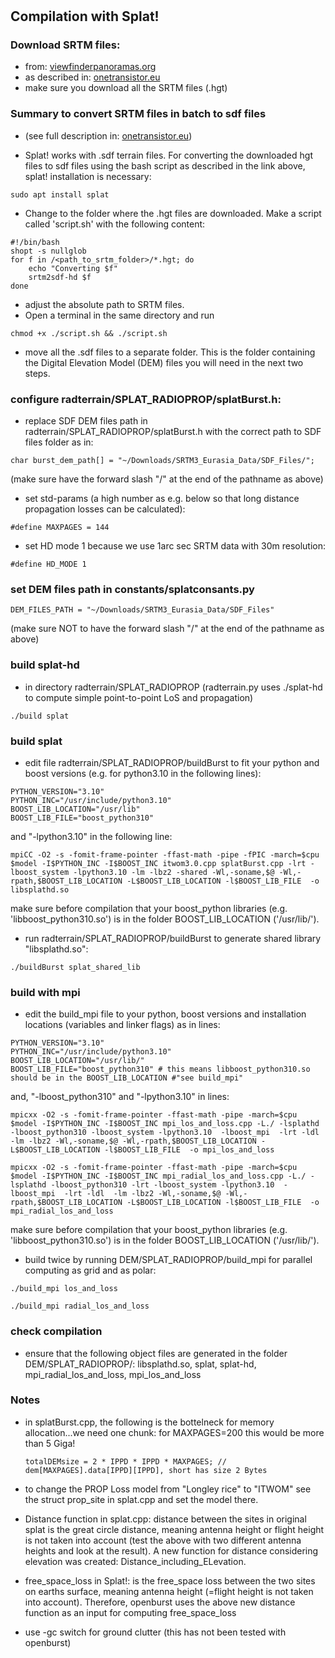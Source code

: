 # 
## Compilation with Splat!

### Download SRTM files:
* from: [viewfinderpanoramas.org](http://www.viewfinderpanoramas.org/Coverage%20map%20viewfinderpanoramas_org3.htm)
* as described in: [onetransistor.eu](https://www.onetransistor.eu/2016/07/splat-rf-compile-setup.html)
* make sure you download all the SRTM files (.hgt)

### Summary to convert SRTM files in batch to sdf files
* (see full description in: [onetransistor.eu](https://www.onetransistor.eu/2016/07/splat-rf-compile-setup.html))

* Splat! works with .sdf terrain files. For converting the downloaded hgt files to sdf files using the bash script as described in the link above, splat! installation is necessary:
```
sudo apt install splat
```
* Change to the folder where the .hgt files are downloaded. Make a script called 'script.sh' with the following content:
```
#!/bin/bash  
shopt -s nullglob  
for f in /<path_to_srtm_folder>/*.hgt; do  
    echo "Converting $f"  
    srtm2sdf-hd $f 
done  
```
* adjust the absolute path to SRTM files. 
* Open a terminal in the same directory and run 
```
chmod +x ./script.sh && ./script.sh
```
* move all the .sdf files to a separate folder. This is the folder containing the Digital Elevation Model (DEM) files you will need in the next two steps.  


### configure radterrain/SPLAT_RADIOPROP/splatBurst.h:
 
* replace SDF DEM files path in radterrain/SPLAT_RADIOPROP/splatBurst.h with the correct path to SDF files folder as in:
```
char burst_dem_path[] = "~/Downloads/SRTM3_Eurasia_Data/SDF_Files/";
```
(make sure have the forward slash "/" at the end of the pathname as above)

* set std-params (a high number as e.g. below so that long distance propagation losses can be calculated):
 
```
#define MAXPAGES = 144 
```
* set HD mode 1 because we use 1arc sec SRTM data with 30m resolution:

```
#define HD_MODE 1
```
   
### set DEM files path in constants/splatconsants.py
```
DEM_FILES_PATH = "~/Downloads/SRTM3_Eurasia_Data/SDF_Files" 
```
(make sure NOT to have the forward slash "/" at the end of the pathname as above)

### build splat-hd 
* in directory radterrain/SPLAT_RADIOPROP (radterrain.py uses ./splat-hd to compute simple point-to-point LoS and propagation)
```
./build splat
```

### build splat 
* edit file radterrain/SPLAT_RADIOPROP/buildBurst to fit your python and boost versions (e.g. for python3.10 in the following lines):
```
PYTHON_VERSION="3.10" 
PYTHON_INC="/usr/include/python3.10" 
BOOST_LIB_LOCATION="/usr/lib"
BOOST_LIB_FILE="boost_python310"
```
and "-lpython3.10" in the following line:

```
mpiCC -O2 -s -fomit-frame-pointer -ffast-math -pipe -fPIC -march=$cpu $model -I$PYTHON_INC -I$BOOST_INC itwom3.0.cpp splatBurst.cpp -lrt -lboost_system -lpython3.10 -lm -lbz2 -shared -Wl,-soname,$@ -Wl,-rpath,$BOOST_LIB_LOCATION -L$BOOST_LIB_LOCATION -l$BOOST_LIB_FILE  -o libsplathd.so
```   
make sure before compilation that your boost_python libraries (e.g. 'libboost_python310.so') is in the folder BOOST_LIB_LOCATION ('/usr/lib/').

* run radterrain/SPLAT_RADIOPROP/buildBurst to generate shared library "libsplathd.so":
```
./buildBurst splat_shared_lib
```

### build with mpi 
* edit the build_mpi file to your python, boost versions and installation locations (variables and linker flags) as in lines:
```
PYTHON_VERSION="3.10" 
PYTHON_INC="/usr/include/python3.10" 
BOOST_LIB_LOCATION="/usr/lib/" 
BOOST_LIB_FILE="boost_python310" # this means libboost_python310.so should be in the BOOST_LIB_LOCATION #"see build_mpi" 
```
and,  "-lboost_python310" and "-lpython3.10" in lines:
```
mpicxx -O2 -s -fomit-frame-pointer -ffast-math -pipe -march=$cpu $model -I$PYTHON_INC -I$BOOST_INC mpi_los_and_loss.cpp -L./ -lsplathd -lboost_python310 -lboost_system -lpython3.10  -lboost_mpi  -lrt -ldl  -lm -lbz2 -Wl,-soname,$@ -Wl,-rpath,$BOOST_LIB_LOCATION -L$BOOST_LIB_LOCATION -l$BOOST_LIB_FILE  -o mpi_los_and_loss

mpicxx -O2 -s -fomit-frame-pointer -ffast-math -pipe -march=$cpu $model -I$PYTHON_INC -I$BOOST_INC mpi_radial_los_and_loss.cpp -L./ -lsplathd -lboost_python310 -lrt -lboost_system -lpython3.10  -lboost_mpi  -lrt -ldl  -lm -lbz2 -Wl,-soname,$@ -Wl,-rpath,$BOOST_LIB_LOCATION -L$BOOST_LIB_LOCATION -l$BOOST_LIB_FILE  -o mpi_radial_los_and_loss
```

make sure before compilation that your boost_python libraries (e.g. 'libboost_python310.so') is in the folder BOOST_LIB_LOCATION ('/usr/lib/').

* build twice by running DEM/SPLAT_RADIOPROP/build_mpi for parallel computing as grid and as polar: 
```
./build_mpi los_and_loss
```
```
./build_mpi radial_los_and_loss
```

### check compilation
* ensure that the following object files are generated in the folder DEM/SPLAT_RADIOPROP/: libsplathd.so, splat, splat-hd, mpi_radial_los_and_loss, mpi_los_and_loss
    
### Notes

* in splatBurst.cpp, the following is the bottelneck for memory allocation...we need one chunk: for MAXPAGES=200 this would be more than 5 Giga!
    ```
    totalDEMsize = 2 * IPPD * IPPD * MAXPAGES; // dem[MAXPAGES].data[IPPD][IPPD], short has size 2 Bytes
    ```

* to change the PROP Loss model from "Longley rice" to "ITWOM" see the struct prop_site in splat.cpp and set the model there.

* Distance function in splat.cpp: distance between the sites in original splat is the great circle distance, meaning antenna height or flight height is not taken into account (test the above with two different antenna heights and look at the result). A new function for distance considering elevation was created: Distance_including_ELevation.

* free_space_loss in Splat!: is the free_space loss between the two sites on earths surface, meaning antenna height (=flight height is not taken into account). Therefore, openburst uses the above new distance function as an input for computing free_space_loss

* use -gc switch for ground clutter (this has not been tested with openburst)




